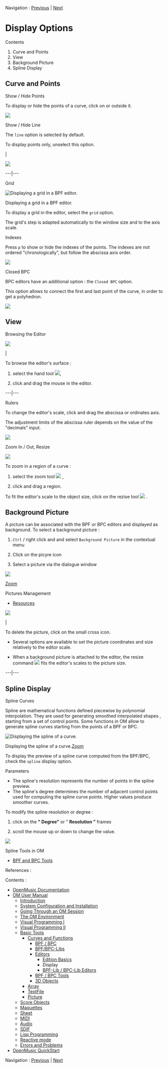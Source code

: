 Navigation : [Previous](Edition "page précédente\(Edition
Basics\)") | [Next](BPFLibEditors "Next\(BPF-Lib / BPC-
Lib Editors\)")


# Display Options

Contents

  1. Curve and Points
  2. View
  3. Background Picture
  4. Spline Display

## Curve and Points

Show / Hide Points

To display or hide the points of a curve, click on or outside it.

![](../res/showpoints.png)

Show / Hide Line

The `line` option is selected by default.

To display points only, unselect this option.

|

![](../res/points.png)  
  
---|---  
  
Grid

![Displaying a grid in a BPF editor.](../res/grid_scr.png)

Displaying a grid in a BPF editor.

To display a grid in the editor, select the `grid` option.

The grid's step is adapted automatically to the window size and to the axis
scale.

Indexes

Press `p` to show or hide the indexes of the points. The indexes are not
ordered "chronologically", but follow the abscissa axis order.

![](../res/point-indices.png)

Closed BPC

BPC editors have an additional option : the `Closed BPC` option.

This option allows to connect the first and last point of the curve, in order
to get a polyhedron.

![](../res/closebpc2.png)

## View

Browsing the Editor

[![](../res/moveineditor_1.png)](../res/moveineditor.png "Cliquez pour
agrandir")

|

To browse the editor's surface :

  1. select the hand tool ![](../res/hand_icon.png),

  2. click and drag the mouse in the editor.

  
  
---|---  
  
Rulers

To change the editor's scale, click and drag the abscissa or ordinates axis.

The adjustment limits of the abscissa ruler depends on the value of the
"decimals" input.

![](../res/rulers.png)

Zoom In / Out, Resize

[![](../res/zoom_1.png)](../res/zoom.png "Cliquez pour agrandir")

To zoom in a region of a curve :

  1. select the zoom tool ![](../res/zoom_icon.png) ,

  2. click and drag a region. 

To fit the editor's scale to the object size, click on the rezise tool
![](../res/resizecurs_icon.png) .

## Background Picture

A picture can be associated with the BPF or BPC editors and displayed as
background. To select a background picture :

  1. `Ctrl` / right click and and select `Background Picture` in the contextual menu

  2. Click on the picyre icon

  3. Select a picture via the dialogue window

![](../res/choosepic_scr.png)

[Zoom](../res/choosepic_scr_1.png "Zoom \(nouvelle fenêtre\)")

Pictures Management

  * [Resources](resources)

![](../res/deletebckg.png)

|

To delete the picture, click on the small cross icon.

  * Several options are available to set the picture coordinates and size relatively to the editor scale.

  * When a background picture is attached to the editor, the resize command ![](../res/resizecurs_icon.png) fits the editor's scales to the picture size.

  
  
---|---  
  
## Spline Display

Spline Curves

Spline are mathematical functions defined piecewise by polynomial
interpolation. They are used for generating  smoothed interpolated shapes ,
starting from a set of control points. Some functions in OM allow to generate
spline curves starting from the points of a BPF or BPC.

![Displaying the spline of a curve.](../res/spline1_scr.png)

Displaying the spline of a curve.[Zoom](../res/spline1_scr_1.png "Zoom
\(nouvelle fenêtre\)")

To display the preview of a spline curve computed from the BPF/BPC, check the
`spline` display option.

Parameters

  * The spline's resolution represents the number of points in the spline preview. 
  * The spline's degree determines the number of adjacent control points used for computing the spline curve points. Higher values produce smoother curves.

To modify the spline resolution or degree :

  1. click on the **" Degree"** or " **Resolution "** frames

  2. scroll the mouse up or down to change the value.

![](../res/spline.png)

Spline Tools in OM

  * [BPF and BPC Tools](Tools)

References :

Contents :

  * [OpenMusic Documentation](OM-Documentation)
  * [OM User Manual](OM-User-Manual)
    * [Introduction](00-Contents)
    * [System Configuration and Installation](Installation)
    * [Going Through an OM Session](Goingthrough)
    * [The OM Environment](Environment)
    * [Visual Programming I](BasicVisualProgramming)
    * [Visual Programming II](AdvancedVisualProgramming)
    * [Basic Tools](BasicObjects)
      * [Curves and Functions](CurvesAndFunctions)
        * [BPF / BPC](BPF-BPC)
        * [BPF/BPC-Libs](MultiBPF)
        * [Editors](BPFEditors)
          * [Edition Basics](Edition)
          * Display
          * [BPF-Lib / BPC-Lib Editors](BPFLibEditors)
        * [BPF / BPC Tools](Tools)
        * [3D Objects](3D)
      * [Array](ClassArray)
      * [TextFile](textfile)
      * [Picture](Picture)
    * [Score Objects](ScoreObjects)
    * [Maquettes](Maquettes)
    * [Sheet](Sheet)
    * [MIDI](MIDI)
    * [Audio](Audio)
    * [SDIF](SDIF)
    * [Lisp Programming](Lisp)
    * [Reactive mode](Reactive)
    * [Errors and Problems](errors)
  * [OpenMusic QuickStart](QuickStart-Chapters)

Navigation : [Previous](Edition "page précédente\(Edition
Basics\)") | [Next](BPFLibEditors "Next\(BPF-Lib / BPC-
Lib Editors\)")

